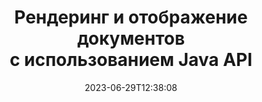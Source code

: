 ---
############################# Static ############################
layout: "landing"
date: 2023-06-29T12:38:08
draft: false

product: "Viewer"
product_tag: "viewer"
platform: "Java"
platform_tag: "java"

############################# Drop-down ############################
supported_platforms:
  items:
    # supported_platforms loop
    - title: ".NET"
      tag: "net"
    # supported_platforms loop
    - title: "Java"
      tag: "java"
    # supported_platforms loop
    - title: "Node.js"
      tag: "nodejs-java" 
    # supported_platforms loop
    - title: "Python"
      tag: "python-net"


############################# Head ############################
head_title: "API просмотра документов Java, рендеринг PDF-изображений Word Excel в HTML-диаграммах"
head_description: "Библиотека Document Viewer для разработки приложений Java, которые естественным образом отображают, просматривают и манипулируют многоформатными документами, поддерживающими более 180 форматов файлов."

############################# Header ############################
title: "Рендеринг и отображение документов<br>с использованием Java API"
description: "Мощный API-интерфейс Viewer для преобразования более 180 форматов документов в PDF, HTML и изображения с универсальными параметрами конфигурации."
words:
  for: "for"

actions:
  main: "Бесплатная загрузка Maven"
  main_link: "https://releases.groupdocs.com/java/repo/com/groupdocs/groupdocs-viewer/"
  alt: "Лицензирование"
  alt_link: "https://purchase.groupdocs.com/pricing/viewer/java"
  title: "Готовы начать?"
  description: "Попробуйте функции GroupDocs.Viewer бесплатно или запросите лицензию."

release:
  title: "Версия {0} выпущена"
  notes: "Что нового"
  downloads: "Загрузки"
  link: "https://releases.groupdocs.com/viewer/java/release-notes/latest/"

code:
  title: "Рендеринг PDF-файлов на Java"
  more: "Больше примеров"
  more_link: "https://github.com/groupdocs-viewer/GroupDocs.Viewer-for-Java"
  install: |
    <dependencies>
      <dependency>
        <groupId>com.groupdocs</groupId>
        <artifactId>groupdocs-viewer</artifactId>
        <version>{0}</version>
      </dependency>
    </dependencies>

    <repositories>
      <repository>
        <id>repository.groupdocs.com</id>
        <name>GroupDocs Repository</name>
        <url>https://repository.groupdocs.com/repo/</url>
      </repository>
    </repositories>
  content: |
    ```java {style=abap}
    // Создать экземпляр средства просмотра 
    try (Viewer viewer = new Viewer("resume.pdf"))
    {
        // Установите параметры вывода HTML  
        HtmlViewOptions viewOptions = 
        HtmlViewOptions.forEmbeddedResources();

        // Преобразование PDF в HTML
        viewer.view(viewOptions);
    }
    ```
############################# Overview ############################
overview:
  enable: true
  title: "GroupDocs.Viewer: краткий обзор"
  description: "API для рендеринга, отображения и преобразования документов, слайдов, диаграмм и многих других типов документов в приложениях Java."
  features:
    # feature loop
    - title: "Просматривайте документы эффективно и надежно"
      content: "С помощью API GroupDocs.Viewer вы можете эффективно отображать документы любых поддерживаемых форматов в HTML, JPEG, PNG и PDF с помощью гибких и мощных функций, сохраняя при этом целостность содержимого и структуры документа. GroupDocs.Viewer работает на платформах Windows и Linux."

    # feature loop
    - title: "Поддерживаются большинство популярных форматов файлов и документов."
      content: "Мы поддерживаем рендеринг более 180 наиболее популярных форматов файлов и документов, включая Word, Excel, PDF, PowerPoint, семейство форматов OpenDocument, архивы, растровые и векторные изображения, электронные книги, языки программирования и разметки, а также многие другие типы файлов, включая зашифрованные. файлы с защитой паролем."

    # feature loop
    - title: "Настраиваемый вывод"
      content: "GroupDocs.Viewer позволяет не только визуализировать документ, но и контролировать, как именно, какие части документа должны быть визуализированы или сейчас, как они должны отображаться, а также применять различные преобразования к визуализированному выводу."

    # feature loop
    - title: "Веб-интерфейс для платформы Spring"
      content: "Мы предоставляем пакет пользовательского интерфейса с открытым исходным кодом для платформы Spring, который можно добавить в ваш проект за пару минут. Пакет Viewer.UI содержит веб-интерфейс на основе Angular и предоставляет набор полезных API и поставщиков хранилищ данных."

############################# Platforms ############################
platforms:
  enable: true
  title: "Независимость от платформы"
  description: "GroupDocs.Viewer для Java поддерживает следующие операционные системы, платформы и менеджеры пакетов."
  items:
    # platform loop
    - title: "Amazon"
      image: "amazon"
    # platform loop
    - title: "Docker"
      image: "docker"
    # platform loop
    - title: "Azure"
      image: "azure"
    # platform loop
    - title: "Eclipse"
      image: "eclipse"
    # platform loop
    - title: "IntelliJ"
      image: "intellij"
    # platform loop
    - title: "Windows"
      image: "windows"
    # platform loop
    - title: "Linux"
      image: "linux"
    # platform loop
    - title: "Maven"
      image: "maven"


############################# File formats ############################
formats:
  enable: true
  title: "Поддерживаемые форматы файлов"
  description: |
    GroupDocs.Viewer для Java поддерживает операции со следующими [форматами файлов](https://docs.groupdocs.com/viewer/java/supported-document-formats/).
  groups:
    # group loop
    - color: "green"
      content: |
        ### Microsoft Office, OpenDocument и текстовые форматы
        * **Word:** DOC, DOCX, DOCM, DOT, DOTX, DOTM, RTF, TXT
        * **Excel:** XLS, XLSX, XLSM, XLSB, XLTM, XLT, XLTM, XLTX
        * **PowerPoint:** PPT, PPTX, PPS, PPSX, PPSM, POT, POTM, POTX, PPTM        
        * **Project:** MPP, MPT, MPX
        * **Outlook:** MSG, EML, EMLX, PST, OST
        * **OneNote:** ONE
        * **OpenDocument:** ODT, OTT, ODS, ODP, OTP, OTS, ODG
        * **Fixed Page Layout:** PDF, TEX, XPS, OXPS
        * **e-Books:** EPUB, MOBI, DjVu
        * **Delimiter-Separated Values:** CSV, TSV
    # group loop
    - color: "blue"
      content: |
        ### Изображения, графика и диаграммы
        * **Растровые изображения:** BMP, GIF, JPG, PNG, TIFF, WebP, DNG, DIB, Jpeg2000 family
        * **Windows Icon:** ICO
        * **Scalable Vector Graphics:** SVG, CDR, CMX, IGS, SVGZ        
        * **Adobe Photoshop:** PSD, PSB        
        * **Stereo Lithography (3D Printing):** STL        
        * **Medical Imaging:** DICOM
        * **Plotter Documents:** PLT, HPG
        * **Autodesk Design Web Formats:** DWF, DWG
        * **AutoCAD Drawing:** DWT, IFC, STL, CF2        
      # group loop
    - color: "red"
      content: |
        ### Другой        
        * **Интернет:** HTML, MHT, MHTML, XML
        * **Metafile:** WMF, EMF, CGM, EMZ, WMZ
        * **Visio:** VSD, VDX, VSS, VSSX, VSX, VST, VSTX, VTX, VSDX, VDW, VSTM, VSSM, VSDM
        * **Project:** MPP, MPT, MPX
        * **PostScript:** PS, EPS
        * **Архивы:** ZIP, TAR, BZ2, GZ, RAR, RAR5
        * **Другой:** VCF, VCARD, NUMBERS, NSF, OBJ
        * **C/C++/C# Files:** C, CC, C# , CPP, CXX, CS, H, HH, M, MM
        * **Java/JavaScript Files:** JAVA, JS, JSON, PROPERTIES

############################# Features ############################
features:
  enable: true
  title: "Возможности GroupDocs.Viewer"
  description: "Легко визуализируйте, отображайте и конвертируйте документы PDF и Office."

  items:
    # feature loop
    - icon: "viewhtml"
      title: "Просмотр документов в формате HTML"
      content: "Конвертируйте документ любого типа в документ HTML с помощью CSS и SVG, который можно отобразить в любом современном веб-браузере."

    # feature loop
    - icon: "rasterize"
      title: "Растеризация документов"
      content: "Преобразуйте любой поддерживаемый формат документа в растровое изображение с настраиваемым форматом изображения и качеством сжатия."

    # feature loop
    - icon: "sourcecode"
      title: "Рендеринг и выделение программных кодов"
      content: "Поддержка всех популярных языков программирования, сценариев и разметки с возможностью анализа и выделения их синтаксиса."

    # feature loop
    - icon: "convertpdf"
      title: "Конвертировать в PDF"
      content: "Документ любого поддерживаемого формата можно легко преобразовать и сохранить в PDF с настраиваемыми параметрами."

    # feature loop
    - icon: "transform"
      title: "Применить преобразования"
      content: "Выходной документ можно трансформировать во время рендеринга — страницы можно поворачивать и/или переставлять, а поверх них можно размещать текстовый водяной знак."

    # feature loop
    - icon: "adjustment"
      title: "Настройка вывода HTML"
      content: "Выходные HTML-документы, генерируемые GroupDocs.Viewer, можно очень тонко настроить: разрешено сохранение в поток или файл, с внешними или встроенными ресурсами, обратными вызовами и так далее."

    # feature loop
    - icon: "complex"
      title: "Поддержка сложных структур документов"
      content: "GroupDocs.Viewer поддерживает не только отдельные документы, но и файлы, которые внутри содержат список или иерархическую структуру документов, например, сообщения электронной почты с вложениями, ZIP-архивы с внутренними файлами в папках, многостраничные изображения TIFF и т. д."

    # feature loop
    - icon: "optimization"
      title: "Варианты оптимизации"
      content: "GroupDocs.Viewer содержит настраиваемую подсистему кэширования, которая может сократить время загрузки за счет использования кэшированных версий документов. Также набор различных опций для разных форматов позволяет исключить из рендеринга некоторые ненужные части или аспекты документов (шрифты, скрытые листы, вложения электронной почты) для оптимизации общей производительности."

    # feature loop
    - icon: "passwordprotected"
      title: "Поддержка документов, защищенных паролем"
      content: "GroupDocs.Viewer позволяет открывать зашифрованные документы разных типов: PDF, WordProcessing, Spreadsheet, Presentation и другие, указав пароль в параметрах загрузки."

############################# Code samples ############################
code_samples:
  enable: true
  title: "Примеры кода"
  description: "Некоторые варианты использования типичных операций GroupDocs.Viewer для Java"
  items:
    # code sample loop
    - title: "Преобразование DOCX в HTML"
      content: |
        Свойства класса [HtmlViewOptions](https://reference.groupdocs.com/viewer/java/com.groupdocs.viewer.options/htmlviewoptions/) позволяют вам управлять процессом преобразования, подробнее об этом [здесь](https://docs.groupdocs.com/viewer/java/rendering-to-html/). Например, вы можете встроить все внешние ресурсы в выходной HTML-файл, минимизировать выходной файл и оптимизировать его для печати.
        {{< landing/code title="Java">}}
        ```java {style=abap}
        import com.groupdocs.viewer.Viewer;
        import com.groupdocs.viewer.options.HtmlViewOptions;

        // Создать экземпляр средства просмотра
        try (Viewer viewer = new Viewer("resume.docx"))
        {
            // Установите параметры вывода HTML
            HtmlViewOptions options = 
            HtmlViewOptions.forEmbeddedResources();

            // Преобразование DOCX в HTML со встроенными ресурсами
            viewer.view(options);
        }
        ```
        {{< /landing/code >}}
    # code sample loop
    - title: "Экспорт PPTX в PDF"
      content: |
        Создайте экземпляр класса [PdfViewOptions](https://reference.groupdocs.com/viewer/java/com.groupdocs.viewer.options/pdfviewoptions/) и передайте его в [Viewer.View](https://reference.groupdocs.com/viewer/java/com.groupdocs.viewer/viewer/#view-com.groupdocs.viewer.options.ViewOptions-) для преобразования файла PowerPoint PPTX в PDF. Свойства класса PdfViewOptions позволяют управлять процессом преобразования. Например, вы можете защитить выходной PDF-файл, изменить порядок его страниц и указать качество изображений документа. Подробности см. в [следующем разделе документации](https://docs.groupdocs.com/viewer/java/rendering-to-pdf/).
        {{< landing/code title="Java">}}
        ```java {style=abap}   
        import com.groupdocs.viewer.Viewer;
        import com.groupdocs.viewer.options.PdfViewOptions;

        // Создать экземпляр средства просмотра
        try (Viewer viewer = new Viewer("presentation.pptx"))
        {            
            // Установите параметры вывода PDF
            PdfViewOptions viewOptions = new PdfViewOptions();

            // Экспорт PPTX в PDF
            viewer.view(viewOptions);
        }
        ```
        {{< /landing/code >}}
############################# Reviews ############################
# reviews:
# enable: true
# title: "Обзоры продуктов GroupDocs"
# description: "Не верьте нам на слово. Посмотрите, что другие разработчики говорят о наших API"

# items:
#   # review loop
#   - title: "GroupDocs.Viewer"
#     content: "Отличный сервис и отличная продукция. Они были чрезвычайно полезны и отзывчивы в процессе внедрения GroupDocs.Viewer для .NET, поэтому не могу не рекомендовать их достаточно высоко."
#     author: "Martin Lasarga"
#     company: "Product Manager at Axentria ECM by G.S.I."

#   # review loop
#   - title: "GroupDocs.Viewer"
#     content: "После реализации и использования GroupDocs.Viewer для .NET в проекте он работает очень хорошо. Я проверил множество документов и пока все хорошо. Все, что я в него добавил, прекрасно визуализируется и выглядит так же хорошо, как в программе просмотра PDF или MS Word."
#     author: "Mats Oustad"
#     company: "Senior Consultant/Partner at Novanet AS"
---